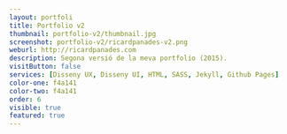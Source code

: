 ```yaml
---
layout: portfoli
title: Portfolio v2
thumbnail: portfolio-v2/thumbnail.jpg
screenshot: portfolio-v2/ricardpanades-v2.png
weburl: http://ricardpanades.com
description: Segona versió de la meva portfolio (2015).
visitButton: false
services: [Disseny UX, Disseny UI, HTML, SASS, Jekyll, Github Pages]
color-one: f4a141
color-two: f4a141
order: 6
visible: true
featured: true
---
```

